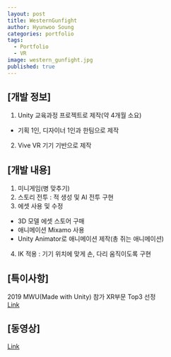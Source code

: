 ```yaml
---
layout: post
title: WesternGunfight
author: Hyunwoo Soung
categories: portfolio
tags:
  - Portfolio
  - VR
image: western_gunfight.jpg
published: true
---
```


## [개발 정보]
1. Unity 교육과정 프로젝트로 제작(약 4개월 소요)  
 - 기획 1인, 디자이너 1인과 한팀으로 제작
2. Vive VR 기기 기반으로 제작
   
## [개발 내용]  
1. 미니게임(병 맞추기)
2. 스토리 전투 : 적 생성 및 AI 전투 구현
3. 에셋 사용 및 수정
 - 3D 모델 에셋 스토어 구매
 - 애니메이션 Mixamo 사용
 - Unity Animator로 애니메이션 제작(총 쥐는 애니메이션)
4. IK 적용 : 기기 위치에 맞게 손, 다리 움직이도록 구현
  
## [특이사항]  
2019 MWU(Made with Unity) 참가 XR부문 Top3 선정  
[Link](https://youtu.be/HDNNCZg0tmE?si=5egRyy4IVfsLblTw&t=53)
  
## [동영상]  
[Link](https://youtu.be/jI0DQp388NI?si=SZyTB3QO60xpJdMh)
